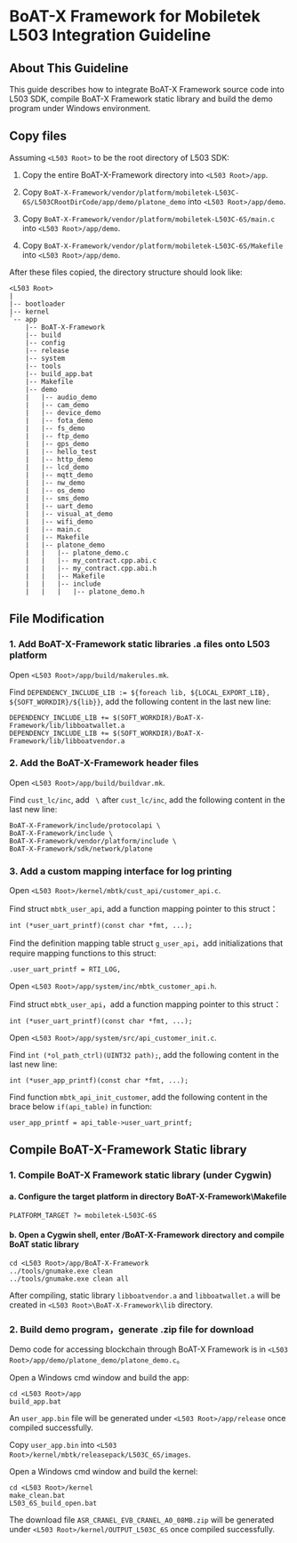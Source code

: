 # BoAT-X Framework for Mobiletek L503 Integration Guideline


## About This Guideline

This guide describes how to integrate BoAT-X Framework source code into L503 SDK, compile BoAT-X Framework static library and build the demo program under Windows environment.


## Copy files

Assuming `<L503 Root>` to be the root directory of L503 SDK:

1. Copy the entire BoAT-X-Framework directory into `<L503 Root>/app`.

2. Copy `BoAT-X-Framework/vendor/platform/mobiletek-L503C-6S/L503CRootDirCode/app/demo/platone_demo` into `<L503 Root>/app/demo`.

3. Copy `BoAT-X-Framework/vendor/platform/mobiletek-L503C-6S/main.c` into `<L503 Root>/app/demo`.

4. Copy `BoAT-X-Framework/vendor/platform/mobiletek-L503C-6S/Makefile` into `<L503 Root>/app/demo`.


After these files copied, the directory structure should look like:
```
<L503 Root>
|
|-- bootloader
|-- kernel
`-- app
    |-- BoAT-X-Framework
    |-- build
    |-- config
    |-- release
    |-- system
    |-- tools	
	|-- build_app.bat	
    |-- Makefile	
    |-- demo
    |   |-- audio_demo
    |   |-- cam_demo
    |   |-- device_demo
    |   |-- fota_demo
    |   |-- fs_demo
    |   |-- ftp_demo
    |   |-- gps_demo
    |   |-- hello_test
	|   |-- http_demo
    |   |-- lcd_demo
    |   |-- mqtt_demo
    |   |-- nw_demo
    |   |-- os_demo
    |   |-- sms_demo
    |   |-- uart_demo
    |   |-- visual_at_demo
    |   |-- wifi_demo
    |   |-- main.c
    |   |-- Makefile
    |   |-- platone_demo
    |   |   |-- platone_demo.c
    |   |   |-- my_contract.cpp.abi.c
    |   |   |-- my_contract.cpp.abi.h
    |   |   |-- Makefile
    |   |   |-- include
    |   |   |   |-- platone_demo.h
```


## File Modification

### 1. Add BoAT-X-Framework static libraries .a files onto L503 platform

  Open `<L503 Root>/app/build/makerules.mk`.
  
  Find `DEPENDENCY_INCLUDE_LIB := ${foreach lib, ${LOCAL_EXPORT_LIB}, ${SOFT_WORKDIR}/${lib}}`, add the following content in the last new line:
  ```
  DEPENDENCY_INCLUDE_LIB += $(SOFT_WORKDIR)/BoAT-X-Framework/lib/libboatwallet.a
  DEPENDENCY_INCLUDE_LIB += $(SOFT_WORKDIR)/BoAT-X-Framework/lib/libboatvendor.a
  ```

### 2. Add the BoAT-X-Framework header files

  Open `<L503 Root>/app/build/buildvar.mk`.
  
  Find `cust_lc/inc`, add ` \` after `cust_lc/inc`, add the following content in the last new line:
  ```
  BoAT-X-Framework/include/protocolapi \
  BoAT-X-Framework/include \
  BoAT-X-Framework/vendor/platform/include \
  BoAT-X-Framework/sdk/network/platone
  ```

### 3. Add a custom mapping interface for log printing

  Open `<L503 Root>/kernel/mbtk/cust_api/customer_api.c`.
  
  Find struct `mbtk_user_api`, add a function mapping pointer to this struct：
  ```
  int (*user_uart_printf)(const char *fmt, ...);
  ```

  Find the definition mapping table struct `g_user_api`，add initializations that require mapping functions to this struct:
  ```
  .user_uart_printf = RTI_LOG,
  ```  
  
  Open `<L503 Root>/app/system/inc/mbtk_customer_api.h`.
  
  Find struct `mbtk_user_api`，add a function mapping pointer to this struct：
  ```
  int (*user_uart_printf)(const char *fmt, ...);
  ``` 
  
  Open `<L503 Root>/app/system/src/api_customer_init.c`.
  
  Find `int (*ol_path_ctrl)(UINT32 path);`, add the following content in the last new line:
  ```
  int (*user_app_printf)(const char *fmt, ...);
  ```
  
  Find function `mbtk_api_init_customer`, add the following content in the brace below `if(api_table)` in function:
  ```
  user_app_printf = api_table->user_uart_printf;
  ```
  

## Compile BoAT-X-Framework Static library

### 1. Compile BoAT-X Framework static library (under Cygwin)

   #### a. Configure the target platform in directory BoAT-X-Framework\Makefile
   ```
   PLATFORM_TARGET ?= mobiletek-L503C-6S
   ```
   
   #### b. Open a Cygwin shell, enter <ML302 Root>/BoAT-X-Framework directory and compile BoAT static library
   ```
   cd <L503 Root>/app/BoAT-X-Framework
   ../tools/gnumake.exe clean
   ../tools/gnumake.exe clean all
   ```
   
   After compiling, static library `libboatvendor.a` and `libboatwallet.a` will be created in `<L503 Root>\BoAT-X-Framework\lib` directory.
   

### 2. Build demo program，generate .zip file for download

   Demo code for accessing blockchain through BoAT-X Framework is in `<L503 Root>/app/demo/platone_demo/platone_demo.c`。
   
   Open a Windows cmd window and build the app:
   ```
   cd <L503 Root>/app
   build_app.bat
   ```
   
   An `user_app.bin` file will be generated under `<L503 Root>/app/release` once compiled successfully.

   Copy `user_app.bin` into `<L503 Root>/kernel/mbtk/releasepack/L503C_6S/images`.

   Open a Windows cmd window and build the kernel:
   ```
   cd <L503 Root>/kernel
   make_clean.bat
   L503_6S_build_open.bat
   ```
   
   The download file `ASR_CRANEL_EVB_CRANEL_A0_08MB.zip` will be generated under `<L503 Root>/kernel/OUTPUT_L503C_6S` once compiled successfully.